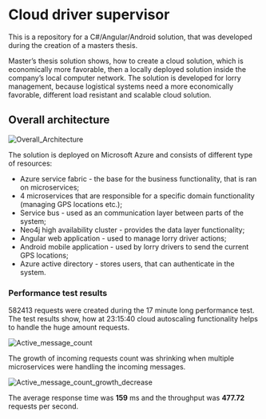 # Cloud driver supervisor
This is a repository for a C#/Angular/Android solution, that was developed during the creation of a masters thesis.

Master’s thesis solution shows, how to create a cloud solution, which is economically more favorable, then a locally deployed solution inside the company’s local computer network.
The solution is developed for lorry management, because logistical systems need a more economically favorable, different load resistant and scalable cloud solution.

## Overall architecture
![Overall_Architecture](https://github.com/Dimarto/cloud-driver-supervisor/raw/master/docs/images/Overall_architecture.png)

The solution is deployed on Microsoft Azure and consists of different type of resources:
- Azure service fabric - the base for the business functionality, that is ran on microservices;
- 4 microservices that are responsible for a specific domain functionality (managing GPS locations etc.);
- Service bus - used as an communication layer between parts of the system;
- Neo4j high availability cluster - provides the data layer functionality;
- Angular web application - used to manage lorry driver actions;
- Android mobile application - used by lorry drivers to send the current GPS locations;
- Azure active directory - stores users, that can authenticate in the system.

### Performance test results
582413 requests were created during the 17 minute long performance test. The test results show, how at 23:15:40 cloud autoscaling functionality helps to handle the huge amount requests.

![Active_message_count](https://github.com/Dimarto/cloud-driver-supervisor/raw/master/docs/images/Active_message_count.png)

The growth of incoming requests count was shrinking when multiple microservices were handling the incoming messages.

![Active_message_count_growth_decrease](https://github.com/Dimarto/cloud-driver-supervisor/raw/master/docs/images/Active_message_count_growth_10_seconds.png)

The average response time was **159** ms and the throughput was **477.72** requests per second.
